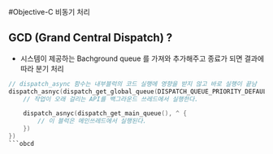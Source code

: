 #Objective-C 비동기 처리

## GCD (Grand Central Dispatch) ?
- 시스템이 제공하는 Bachground queue 를 가져와 추가해주고 종료가 되면 결과에 따라 분기 처리

```objectivec
// dispatch_async 함수는 내부블럭의 코드 실행에 영향을 받지 않고 바로 실행이 끝남
dispatch_asnyc(dispatch_get_global_queue(DISPATCH_QUEUE_PRIORITY_DEFAULT,0), ^ {
    // 작업이 오래 걸리는 API를 백그라운드 쓰레드에서 실행한다.

    dispatch_asnyc(dispatch_get_main_queue(), ^ {
        // 이 블럭은 메인쓰레드에서 실행된다.
    })
})
```obcd